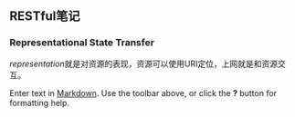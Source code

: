 ## RESTful笔记

### Representational State Transfer

*representation*就是对资源的表现，资源可以使用URI定位，上网就是和资源交互。

Enter text in [Markdown](http://daringfireball.net/projects/markdown/). Use the toolbar above, or click the **?** button for formatting help.
